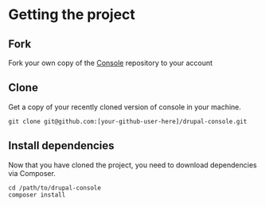 # Getting the project

## Fork
Fork your own copy of the [Console](https://github.com/hechoendrupal/drupal-console/fork) repository to your account

## Clone
Get a copy of your recently cloned version of console in your machine.
```
git clone git@github.com:[your-github-user-here]/drupal-console.git
```

## Install dependencies
Now that you have cloned the project, you need to download dependencies via Composer.

```
cd /path/to/drupal-console
composer install
```
